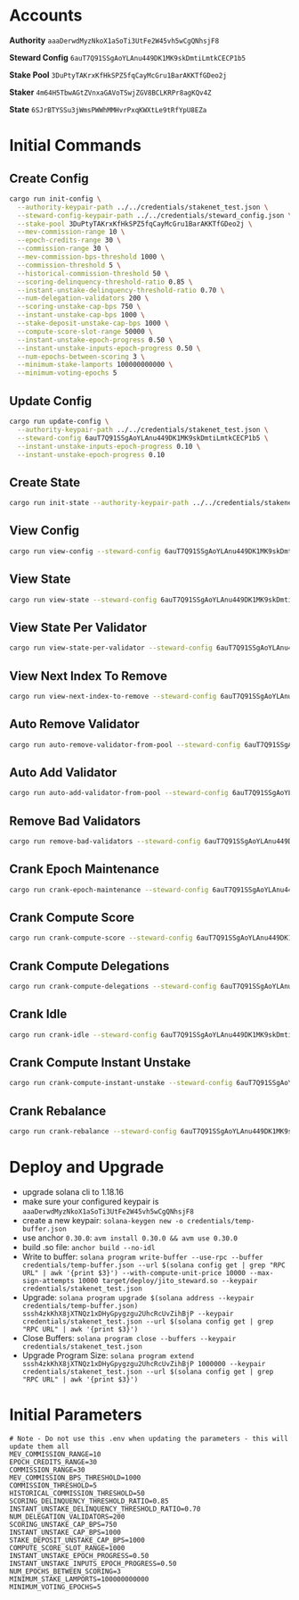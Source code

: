 
# Accounts

**Authority**
`aaaDerwdMyzNkoX1aSoTi3UtFe2W45vh5wCgQNhsjF8`

**Steward Config**
`6auT7Q91SSgAoYLAnu449DK1MK9skDmtiLmtkCECP1b5`

**Stake Pool**
`3DuPtyTAKrxKfHkSPZ5fqCayMcGru1BarAKKTfGDeo2j`

**Staker**
`4m64H5TbwAGtZVnxaGAVoTSwjZGV8BCLKRPr8agKQv4Z`

**State**
`6SJrBTYSSu3jWmsPWWhMMHvrPxqKWXtLe9tRfYpU8EZa`

# Initial Commands

## Create Config

```bash
cargo run init-config \
  --authority-keypair-path ../../credentials/stakenet_test.json \
  --steward-config-keypair-path ../../credentials/steward_config.json \
  --stake-pool 3DuPtyTAKrxKfHkSPZ5fqCayMcGru1BarAKKTfGDeo2j \
  --mev-commission-range 10 \
  --epoch-credits-range 30 \
  --commission-range 30 \
  --mev-commission-bps-threshold 1000 \
  --commission-threshold 5 \
  --historical-commission-threshold 50 \
  --scoring-delinquency-threshold-ratio 0.85 \
  --instant-unstake-delinquency-threshold-ratio 0.70 \
  --num-delegation-validators 200 \
  --scoring-unstake-cap-bps 750 \
  --instant-unstake-cap-bps 1000 \
  --stake-deposit-unstake-cap-bps 1000 \
  --compute-score-slot-range 50000 \
  --instant-unstake-epoch-progress 0.50 \
  --instant-unstake-inputs-epoch-progress 0.50 \
  --num-epochs-between-scoring 3 \
  --minimum-stake-lamports 100000000000 \
  --minimum-voting-epochs 5
```

## Update Config

```bash
cargo run update-config \
  --authority-keypair-path ../../credentials/stakenet_test.json \
  --steward-config 6auT7Q91SSgAoYLAnu449DK1MK9skDmtiLmtkCECP1b5 \
  --instant-unstake-inputs-epoch-progress 0.10 \
  --instant-unstake-epoch-progress 0.10
```

## Create State

```bash
cargo run init-state --authority-keypair-path ../../credentials/stakenet_test.json --stake-pool 3DuPtyTAKrxKfHkSPZ5fqCayMcGru1BarAKKTfGDeo2j --steward-config 6auT7Q91SSgAoYLAnu449DK1MK9skDmtiLmtkCECP1b5
```

## View Config

```bash
cargo run view-config --steward-config 6auT7Q91SSgAoYLAnu449DK1MK9skDmtiLmtkCECP1b5
```

## View State

```bash
cargo run view-state --steward-config 6auT7Q91SSgAoYLAnu449DK1MK9skDmtiLmtkCECP1b5
```

## View State Per Validator

```bash
cargo run view-state-per-validator --steward-config 6auT7Q91SSgAoYLAnu449DK1MK9skDmtiLmtkCECP1b5
```

## View Next Index To Remove

```bash
cargo run view-next-index-to-remove --steward-config 6auT7Q91SSgAoYLAnu449DK1MK9skDmtiLmtkCECP1b5
```

## Auto Remove Validator

```bash
cargo run auto-remove-validator-from-pool --steward-config 6auT7Q91SSgAoYLAnu449DK1MK9skDmtiLmtkCECP1b5 --payer-keypair-path ../../credentials/stakenet_test.json --validator-index-to-remove 1397
```

## Auto Add Validator

```bash
cargo run auto-add-validator-from-pool --steward-config 6auT7Q91SSgAoYLAnu449DK1MK9skDmtiLmtkCECP1b5 --payer-keypair-path ../../credentials/stakenet_test.json --vote-account 4m64H5TbwAGtZVnxaGAVoTSwjZGV8BCLKRPr8agKQv4Z 
```

## Remove Bad Validators

```bash
cargo run remove-bad-validators --steward-config 6auT7Q91SSgAoYLAnu449DK1MK9skDmtiLmtkCECP1b5 --payer-keypair-path ../../credentials/stakenet_test.json
```

## Crank Epoch Maintenance

```bash
cargo run crank-epoch-maintenance --steward-config 6auT7Q91SSgAoYLAnu449DK1MK9skDmtiLmtkCECP1b5 --payer-keypair-path ../../credentials/stakenet_test.json
```

## Crank Compute Score

```bash
cargo run crank-compute-score --steward-config 6auT7Q91SSgAoYLAnu449DK1MK9skDmtiLmtkCECP1b5 --payer-keypair-path ../../credentials/stakenet_test.json
```

## Crank Compute Delegations

```bash
cargo run crank-compute-delegations --steward-config 6auT7Q91SSgAoYLAnu449DK1MK9skDmtiLmtkCECP1b5 --payer-keypair-path ../../credentials/stakenet_test.json
```

## Crank Idle

```bash
cargo run crank-idle --steward-config 6auT7Q91SSgAoYLAnu449DK1MK9skDmtiLmtkCECP1b5 --payer-keypair-path ../../credentials/stakenet_test.json
```

## Crank Compute Instant Unstake

```bash
cargo run crank-compute-instant-unstake --steward-config 6auT7Q91SSgAoYLAnu449DK1MK9skDmtiLmtkCECP1b5 --payer-keypair-path ../../credentials/stakenet_test.json
```

## Crank Rebalance

```bash
cargo run crank-rebalance --steward-config 6auT7Q91SSgAoYLAnu449DK1MK9skDmtiLmtkCECP1b5 --payer-keypair-path ../../credentials/stakenet_test.json
```

# Deploy and Upgrade

- upgrade solana cli to 1.18.16
- make sure your configured keypair is `aaaDerwdMyzNkoX1aSoTi3UtFe2W45vh5wCgQNhsjF8`
- create a new keypair: `solana-keygen new -o credentials/temp-buffer.json`
- use anchor `0.30.0`: `avm install 0.30.0 && avm use 0.30.0`
- build .so file: `anchor build --no-idl`
- Write to buffer: `solana program write-buffer --use-rpc --buffer credentials/temp-buffer.json --url $(solana config get | grep "RPC URL" | awk '{print $3}') --with-compute-unit-price 10000 --max-sign-attempts 10000 target/deploy/jito_steward.so --keypair credentials/stakenet_test.json`
- Upgrade: `solana program upgrade $(solana address --keypair credentials/temp-buffer.json) sssh4zkKhX8jXTNQz1xDHyGpygzgu2UhcRcUvZihBjP --keypair credentials/stakenet_test.json --url $(solana config get | grep "RPC URL" | awk '{print $3}')`
- Close Buffers: `solana program close --buffers --keypair credentials/stakenet_test.json`
- Upgrade Program Size: `solana program extend sssh4zkKhX8jXTNQz1xDHyGpygzgu2UhcRcUvZihBjP 1000000 --keypair credentials/stakenet_test.json --url $(solana config get | grep "RPC URL" | awk '{print $3}')`

# Initial Parameters

```env
# Note - Do not use this .env when updating the parameters - this will update them all
MEV_COMMISSION_RANGE=10
EPOCH_CREDITS_RANGE=30
COMMISSION_RANGE=30
MEV_COMMISSION_BPS_THRESHOLD=1000
COMMISSION_THRESHOLD=5
HISTORICAL_COMMISSION_THRESHOLD=50
SCORING_DELINQUENCY_THRESHOLD_RATIO=0.85
INSTANT_UNSTAKE_DELINQUENCY_THRESHOLD_RATIO=0.70
NUM_DELEGATION_VALIDATORS=200
SCORING_UNSTAKE_CAP_BPS=750
INSTANT_UNSTAKE_CAP_BPS=1000
STAKE_DEPOSIT_UNSTAKE_CAP_BPS=1000
COMPUTE_SCORE_SLOT_RANGE=1000
INSTANT_UNSTAKE_EPOCH_PROGRESS=0.50
INSTANT_UNSTAKE_INPUTS_EPOCH_PROGRESS=0.50
NUM_EPOCHS_BETWEEN_SCORING=3
MINIMUM_STAKE_LAMPORTS=100000000000
MINIMUM_VOTING_EPOCHS=5
```
